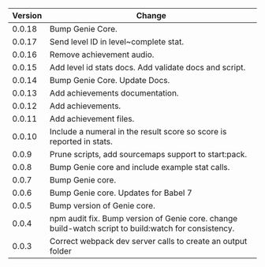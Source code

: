 
| Version |                                          Change                                           |
|---------|-------------------------------------------------------------------------------------------|
| 0.0.18  | Bump Genie Core. |
| 0.0.17  | Send level ID in level~complete stat.|
| 0.0.16  | Remove achievement audio.|
| 0.0.15  | Add level id stats docs. Add validate docs and script.|
| 0.0.14  | Bump Genie Core. Update Docs. |
| 0.0.13  | Add achievements documentation. |
| 0.0.12  | Add achievements. |
| 0.0.11  | Add achievement files. |
| 0.0.10  | Include a numeral in the result score so score is reported in stats. |
| 0.0.9   | Prune scripts, add sourcemaps support to start:pack. |
| 0.0.8   | Bump Genie core and include example stat calls. |
| 0.0.7   | Bump Genie core. |
| 0.0.6   | Bump Genie core. Updates for Babel 7 |
| 0.0.5   | Bump version of Genie core. |
| 0.0.4   | npm audit fix. Bump version of Genie core. change build-watch script to build:watch for consistency. |
| 0.0.3   | Correct webpack dev server calls to create an output folder |
